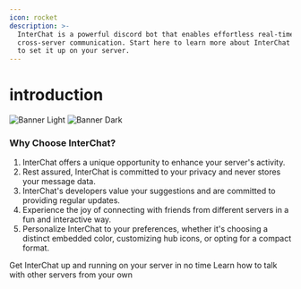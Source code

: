 ```yaml
---
icon: rocket
description: >-
  InterChat is a powerful discord bot that enables effortless real-time
  cross-server communication. Start here to learn more about InterChat and how
  to set it up on your server.
---
```


# introduction

![Banner Light](images/banner\_light.svg) ![Banner Dark](images/banner\_dark.svg)

### Why Choose InterChat?

1. InterChat offers a unique opportunity to enhance your server's activity.
2. Rest assured, InterChat is committed to your privacy and never stores your message data.
3. InterChat's developers value your suggestions and are committed to providing regular updates.
4. Experience the joy of connecting with friends from different servers in a fun and interactive way.
5. Personalize InterChat to your preferences, whether it's choosing a distinct embedded color, customizing hub icons, or opting for a compact format.

Get InterChat up and running on your server in no time Learn how to talk with other servers from your own
